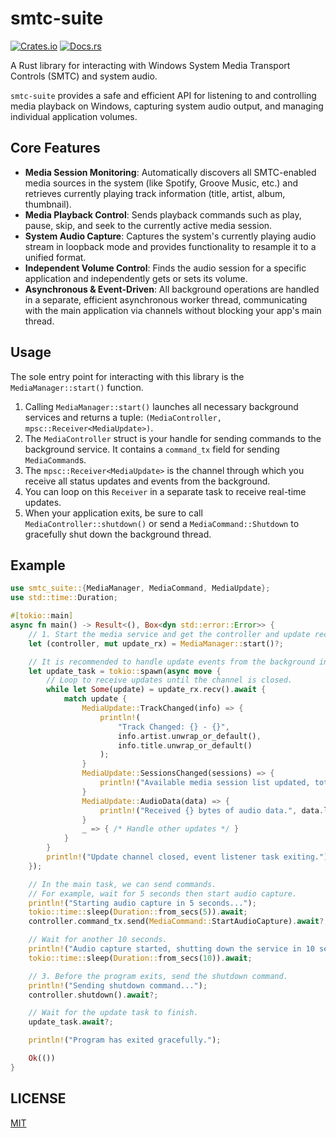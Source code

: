 # smtc-suite

[![Crates.io](https://img.shields.io/crates/v/smtc-suite.svg)](https://crates.io/crates/smtc-suite)
[![Docs.rs](https://docs.rs/smtc-suite/badge.svg)](https://docs.rs/smtc-suite)

A Rust library for interacting with Windows System Media Transport Controls (SMTC) and system audio.

`smtc-suite` provides a safe and efficient API for listening to and controlling media playback on Windows, capturing system audio output, and managing individual application volumes.

## Core Features

  * **Media Session Monitoring**: Automatically discovers all SMTC-enabled media sources in the system (like Spotify, Groove Music, etc.) and retrieves currently playing track information (title, artist, album, thumbnail).
  * **Media Playback Control**: Sends playback commands such as play, pause, skip, and seek to the currently active media session.
  * **System Audio Capture**: Captures the system's currently playing audio stream in loopback mode and provides functionality to resample it to a unified format.
  * **Independent Volume Control**: Finds the audio session for a specific application and independently gets or sets its volume.
  * **Asynchronous & Event-Driven**: All background operations are handled in a separate, efficient asynchronous worker thread, communicating with the main application via channels without blocking your app's main thread.

## Usage

The sole entry point for interacting with this library is the `MediaManager::start()` function.

1.  Calling `MediaManager::start()` launches all necessary background services and returns a tuple: `(MediaController, mpsc::Receiver<MediaUpdate>)`.
2.  The `MediaController` struct is your handle for sending commands to the background service. It contains a `command_tx` field for sending `MediaCommand`s.
3.  The `mpsc::Receiver<MediaUpdate>` is the channel through which you receive all status updates and events from the background.
4.  You can loop on this `Receiver` in a separate task to receive real-time updates.
5.  When your application exits, be sure to call `MediaController::shutdown()` or send a `MediaCommand::Shutdown` to gracefully shut down the background thread.

## Example

```rust
use smtc_suite::{MediaManager, MediaCommand, MediaUpdate};
use std::time::Duration;

#[tokio::main]
async fn main() -> Result<(), Box<dyn std::error::Error>> {
    // 1. Start the media service and get the controller and update receiver.
    let (controller, mut update_rx) = MediaManager::start()?;

    // It is recommended to handle update events from the background in a separate Tokio task.
    let update_task = tokio::spawn(async move {
        // Loop to receive updates until the channel is closed.
        while let Some(update) = update_rx.recv().await {
            match update {
                MediaUpdate::TrackChanged(info) => {
                    println!(
                        "Track Changed: {} - {}",
                        info.artist.unwrap_or_default(),
                        info.title.unwrap_or_default()
                    );
                }
                MediaUpdate::SessionsChanged(sessions) => {
                    println!("Available media session list updated, total: {}.", sessions.len());
                }
                MediaUpdate::AudioData(data) => {
                    println!("Received {} bytes of audio data.", data.len());
                }
                _ => { /* Handle other updates */ }
            }
        }
        println!("Update channel closed, event listener task exiting.");
    });

    // In the main task, we can send commands.
    // For example, wait for 5 seconds then start audio capture.
    println!("Starting audio capture in 5 seconds...");
    tokio::time::sleep(Duration::from_secs(5)).await;
    controller.command_tx.send(MediaCommand::StartAudioCapture).await?;

    // Wait for another 10 seconds.
    println!("Audio capture started, shutting down the service in 10 seconds...");
    tokio::time::sleep(Duration::from_secs(10)).await;

    // 3. Before the program exits, send the shutdown command.
    println!("Sending shutdown command...");
    controller.shutdown().await?;

    // Wait for the update task to finish.
    update_task.await?;

    println!("Program has exited gracefully.");

    Ok(())
}
```

## LICENSE

[MIT](LICENSE)